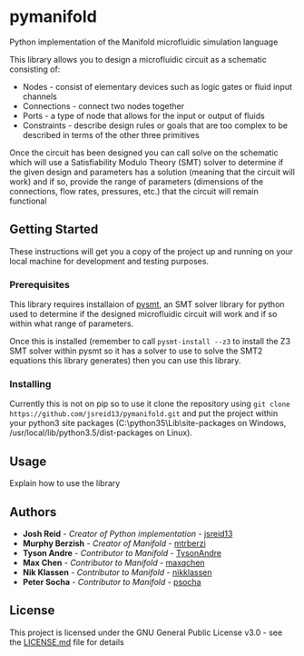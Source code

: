 # pymanifold
Python implementation of the Manifold microfluidic simulation language

This library allows you to design a microfluidic circuit as a schematic consisting of:

* Nodes - consist of elementary devices such as logic gates or fluid input channels
* Connections - connect two nodes together
* Ports - a type of node that allows for the input or output of fluids
* Constraints - describe design rules or goals that are too complex to be described
in terms of the other three primitives

Once the circuit has been designed you can call solve on the schematic which will use
a Satisfiability Modulo Theory (SMT) solver to determine if the given design and
parameters has a solution (meaning that the circuit will work) and if so, provide
the range of parameters (dimensions of the connections, flow rates, pressures, etc.)
that the circuit will remain functional

## Getting Started

These instructions will get you a copy of the project up and running on your local
machine for development and testing purposes.

### Prerequisites

This library requires installaion of [pysmt](https://github.com/pysmt/pysmt), an SMT
solver library for python used to determine if the designed microfluidic circuit will
work and if so within what range of parameters.

Once this is installed (remember to call ``` pysmt-install --z3 ``` to install the
Z3 SMT solver within pysmt so it has a solver to use to solve the SMT2 equations this
library generates) then you can use this library.

### Installing

Currently this is not on pip so to use it clone the repository using ```
git clone https://github.com/jsreid13/pymanifold.git ``` and put the project within
your python3 site packages (C:\\python35\Lib\site-packages on Windows, 
/usr/local/lib/python3.5/dist-packages on Linux).

## Usage

Explain how to use the library

## Authors

* **Josh Reid** - *Creator of Python implementation* - [jsreid13](https://github.com/jsreid13)
* **Murphy Berzish** - *Creator of Manifold* - [mtrberzi](https://github.com/mtrberzi)
* **Tyson Andre** - *Contributor to Manifold* - [TysonAndre](https://github.com/TysonAndre)
* **Max Chen** - *Contributor to Manifold* - [maxqchen](https://github.com/maxqchen)
* **Nik Klassen** - *Contributor to Manifold* - [nikklassen](https://github.com/nikklassen)
* **Peter Socha** - *Contributor to Manifold* - [psocha](https://github.com/psocha)

## License

This project is licensed under the GNU General Public License v3.0 - see the
[LICENSE.md](LICENSE.md) file for details
